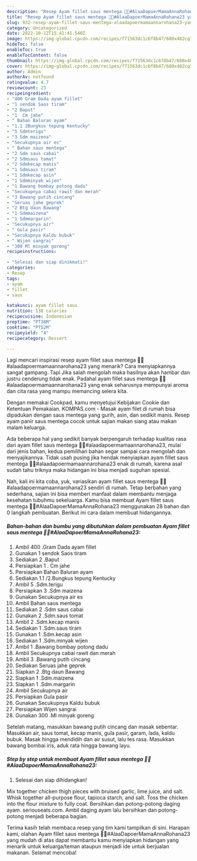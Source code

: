 ```yaml
---
description: "Resep Ayam fillet saus mentega 🍛🥗#AlaaDapoerMamaAnnaRohana23 yang Lezat, Buat Buka Puasa Lezat"
title: "Resep Ayam fillet saus mentega 🍛🥗#AlaaDapoerMamaAnnaRohana23 yang Lezat, Buat Buka Puasa Lezat"
slug: 932-resep-ayam-fillet-saus-mentega-alaadapoermamaannarohana23-yang-lezat-buat-buka-puasa-lezat
category: Uncategorized
date: 2022-10-12T15:41:41.540Z
image: https://img-global.cpcdn.com/recipes/f71563dc1c6f8b47/680x482cq70/ayam-fillet-saus-mentega-alaadapoermamaannarohana23-foto-resep-utama.jpg
hideToc: false
enableToc: true
enableTocContent: false
thumbnail: https://img-global.cpcdn.com/recipes/f71563dc1c6f8b47/680x482cq70/ayam-fillet-saus-mentega-alaadapoermamaannarohana23-foto-resep-utama.jpg
cover: https://img-global.cpcdn.com/recipes/f71563dc1c6f8b47/680x482cq70/ayam-fillet-saus-mentega-alaadapoermamaannarohana23-foto-resep-utama.jpg
author: Admin
authorAv: notfound
ratingvalue: 4.7
reviewcount: 23
recipeingredient:
- "400 Gram Dada ayam fillet"
- "1 sendok Saos tiram"
- "2 Baput"
- "1  Cm jahe"
- " Bahan Baluran ayam"
- "1.1 2Bungkus tepung Kentucky"
- "5 Sdmterigu"
- "3 Sdm maizena"
- "Secukupnya air es"
- " Bahan saus mentega"
- "2 Sdm saus cabai"
- "2 Sdmsaus tomat"
- "2 Sdmkecap manis"
- "1 Sdmsaus tiram"
- "1 Sdmkecap asin"
- "1 Sdmminyak wijen"
- "1 Bawang bombay potong dadu"
- "Secukupnya cabai rawit dan merah"
- "3 Bawang putih cincang"
- "Seruas jahe geprek"
- "2 Btg daun Bawang"
- "1 Sdmmaizena"
- "1 Sdmmargarin"
- "Secukupnya air"
- " Gula pasir"
- "Secukupnya Kaldu bubuk"
- " Wijen sangrai"
- "300 Ml minyak goreng"
recipeinstructions:

- "Selesai dan siap dinikmati!"
categories:
- Resep
tags:
- ayam
- fillet
- saus

katakunci: ayam fillet saus 
nutrition: 138 calories
recipecuisine: Indonesian
preptime: "PT38M"
cooktime: "PT52M"
recipeyield: "4"
recipecategory: Dessert

---
```



Lagi mencari inspirasi resep ayam fillet saus mentega 🍛🥗#alaadapoermamaannarohana23 yang menarik? Cara menyiapkannya sangat gampang. Tapi Jika salah mengolah maka hasilnya akan hambar dan justru cenderung tidak enak. Padahal ayam fillet saus mentega 🍛🥗#alaadapoermamaannarohana23 yang enak seharusnya mempunyai aroma dan cita rasa yang mampu memancing selera kita.


Dengan memakai Cookpad, kamu menyetujui Kebijakan Cookie dan Ketentuan Pemakaian. KOMPAS.com - Masak ayam filet di rumah bisa dipadukan dengan saus mentega yang gurih, asin, dan sedikit manis. Resep ayam panir saus mentega cocok untuk sajian makan siang atau makan malam keluarga.

Ada beberapa hal yang sedikit banyak berpengaruh terhadap kualitas rasa dari ayam fillet saus mentega 🍛🥗#alaadapoermamaannarohana23, mulai dari jenis bahan, kedua pemilihan bahan segar sampai cara mengolah dan menyajikannya. Tidak usah pusing jika hendak menyiapkan ayam fillet saus mentega 🍛🥗#alaadapoermamaannarohana23 enak di rumah, karena asal sudah tahu triknya maka hidangan ini bisa menjadi suguhan spesial.


Nah, kali ini kita coba, yuk, variasikan ayam fillet saus mentega 🍛🥗#alaadapoermamaannarohana23 sendiri di rumah. Tetap berbahan yang sederhana, sajian ini bisa memberi manfaat dalam membantu menjaga kesehatan tubuhmu sekeluarga. Kamu bisa membuat Ayam fillet saus mentega 🍛🥗#AlaaDapoerMamaAnnaRohana23 menggunakan 28 bahan dan 0 langkah pembuatan. Berikut ini cara dalam membuat hidangannya.

<!--inarticleads1-->

##### Bahan-bahan dan bumbu yang dibutuhkan dalam pembuatan Ayam fillet saus mentega 🍛🥗#AlaaDapoerMamaAnnaRohana23:

1. Ambil 400 .Gram Dada ayam fillet
1. Gunakan 1 sendok Saos tiram
1. Sediakan 2 .Baput
1. Persiapkan 1 . Cm jahe
1. Persiapkan  Bahan Baluran ayam
1. Sediakan 1.1 /2.Bungkus tepung Kentucky
1. Ambil 5 .Sdm.terigu
1. Persiapkan 3 .Sdm maizena
1. Gunakan Secukupnya air es
1. Ambil  Bahan saus mentega
1. Sediakan 2 .Sdm saus cabai
1. Gunakan 2 .Sdm.saus tomat
1. Ambil 2 .Sdm.kecap manis
1. Sediakan 1 .Sdm.saus tiram
1. Gunakan 1 .Sdm.kecap asin
1. Sediakan 1 .Sdm.minyak wijen
1. Ambil 1 .Bawang bombay potong dadu
1. Ambil Secukupnya cabai rawit dan merah
1. Ambil 3 .Bawang putih cincang
1. Sediakan Seruas jahe geprek
1. Siapkan 2 .Btg daun Bawang
1. Siapkan 1 .Sdm.maizena
1. Siapkan 1 .Sdm.margarin
1. Ambil Secukupnya air
1. Persiapkan  Gula pasir
1. Gunakan Secukupnya Kaldu bubuk
1. Persiapkan  Wijen sangrai
1. Gunakan 300 .Ml minyak goreng


Setelah matang, masukkan bawang putih cincang dan masak sebentar. Masukkan air, saus tomat, kecap manis, gula pasir, garam, lada, kaldu bubuk. Masak hingga mendidih dan air susut, lalu tes rasa. Masukkan bawang bombai iris, aduk rata hingga bawang layu. 

<!--inarticleads2-->

##### Step by step untuk membuat Ayam fillet saus mentega 🍛🥗#AlaaDapoerMamaAnnaRohana23:


1. Selesai dan siap dihidangkan!

Mix together chicken thigh pieces with bruised garlic, lime juice, and salt. Whisk together all-purpose flour, tapioca starch, and salt. Toss the chicken into the flour mixture to fully coat. Bersihkan dan potong-potong daging ayam. seriouseats.com. Ambil daging ayam lalu bersihkan dan potong-potong menjadi beberapa bagian. 

Terima kasih telah membaca resep yang tim kami tampilkan di sini. Harapan kami, olahan Ayam fillet saus mentega 🍛🥗#AlaaDapoerMamaAnnaRohana23 yang mudah di atas dapat membantu kamu menyiapkan hidangan yang menarik untuk keluarga/teman ataupun menjadi ide untuk berjualan makanan. Selamat mencoba!
